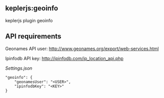 ## keplerjs:geoinfo

keplerjs plugin geoinfo


## API requirements

Geonames API user:
http://www.geonames.org/export/web-services.html

Ipinfodb API key:
http://ipinfodb.com/ip_location_api.php

*Settings.json*
```
"geoinfo": {
    "geonamesUser": "<USER>",
    "ipinfodbKey": "<KEY>"
}
```